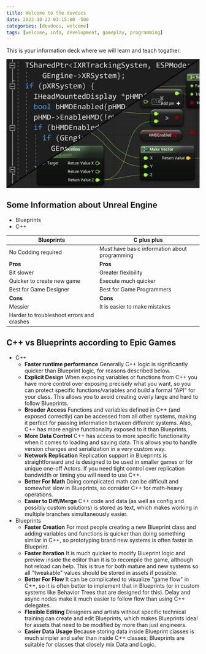 ```yaml
---
title: Welcome to the devdocs
date: 2022-10-22 03:15:00 -500
categories: [devdocs, welcome]
tags: [welcome, info, development, gameplay, programming]
---
```


This is your information deck where we will learn and teach togather.

![Unreal Engine Welcome](/assets/images/UE_Welcome_blog.jpg "Unreal Engine Welcome")

## **Some Information about Unreal Engine**
* Blueprints
* C++

| Blueprints      | C plus plus     |
|-----------------|-----------------|
| No Codding required | Must have basic information about programming|
| **Pros** | **Pros** |
| Bit slower | Greater flexibility |
| Quicker to create new game  | Execute much quicker |
| Best for Game Designer | Best for Game Programmers |
| **Cons** | **Cons** |
| Messier | It is easier to make mistakes |
| Harder to troubleshoot errors and crashes |  |

## C++ vs Blueprints according to **Epic Games**

* C++
    * **Faster runtime performance** Generally C++ logic is significantly quicker than Blueprint logic, for reasons described below.
    * **Explicit Design** When exposing variables or functions from C++ you have more control over exposing precisely what you want, so you can protect specific functions/variables and build a formal "API" for your class. This allows you to avoid creating overly large and hard to follow Blueprints.
    * **Broader Access** Functions and variables defined in C++ (and exposed correctly) can be accessed from all other systems, making it perfect for passing information between different systems. Also, C++  has more engine functionality exposed to it than Blueprints.
    * **More Data Control** C++ has access to more specific functionality when it comes to loading and saving data. This allows you to handle version changes and serialization in a very custom way.
    * **Network Replication** Replication support in Blueprints is straightforward and is designed to be used in smaller games or for unique one-off Actors. If you need tight control over replication bandwidth or timing you will need to use C++.
    * **Better For Math** Doing complicated math can be difficult and somewhat slow in Blueprints, so consider C++ for math-heavy operations.
    * **Easier to Diff/Merge** C++ code and data (as well as config and possibly custom solutions) is stored as text, which makes working in multiple branches simultaneously easier.
* Blueprints
    * **Faster Creation** For most people creating a new Blueprint class and adding variables and functions is quicker than doing something similar in C++, so prototyping brand new systems is often faster in Blueprint.
    * **Faster Iteration** It is much quicker to modify Blueprint logic and preview inside the editor than it is to recompile the game, although hot reload can help. This is true for both mature and new systems so all "tweakable" values should be stored in assets if possible.
    * **Better For Flow** It can be complicated to visualize "game flow" in C++, so it is often better to implement that in Blueprints (or in custom systems like Behavior Trees that are designed for this). Delay and async nodes make it much easier to follow flow than using C++ delegates.
    * **Flexible Editing** Designers and artists without specific technical training can create and edit Blueprints, which makes Blueprints ideal for assets that need to be modified by more than just engineers.
    * **Easier Data Usage** Because storing data inside Blueprint classes is much simpler and safer than inside C++ classes; Blueprints are suitable for classes that closely mix Data and Logic.
